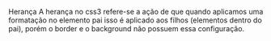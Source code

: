 Herança 
A herança no css3 refere-se a ação de que quando aplicamos uma formatação no elemento pai isso é aplicado aos filhos (elementos dentro do pai), porém o border e o background não possuem essa configuração.



